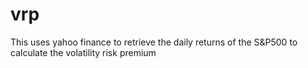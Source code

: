 # vrp
This uses yahoo finance to retrieve the daily returns of the S&P500 to calculate the volatility risk premium 
